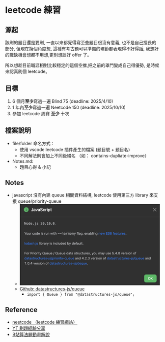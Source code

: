 # leetcode 練習
## 源起
該刷的題目還是要刷, 一直以來都覺得寫至些題目很沒有意義, 也不是自己擅長的部分, 但現在換個角度想, 這種有考古題可以準備的環節都表現得不好得話, 我想好的職缺機會想都不用想,更別想談好 offer 了。 

所以想趁目前職涯相對比較穩定的這個空擋,把之前的罩門變成自己得優勢, 是時候來認真刷個 leetcode。

## 目標
1. 6 個月**至少**寫過一遍 Blind 75 (deadline: 2025/4/10)
2. 1 年內**至少**寫過一遍 Neetcode 150 (deadline: 2025/10/10)
3. 參加 leetcode 周賽 **至少** 十次

## 檔案說明
- file/folder 命名方式：
  - 使用 vscode leetcode 插件產生的檔案 (題目號 + 題目名)
  - 不同解法則會加上不同後綴名 （如： contains-dupliate-improve）
- Notes.md: 
  - 題目心得 & 小記

## Notes
- javascript 沒有內建 queue 相關資料結構, leetcode 使用第三方 library 來支援 queue/priority-queue 
  - ![](./images/JS_notes.png)
  - [Github: datastructures-js/queue](https://github.com/datastructures-js/queue/tree/v4.2.3)
    - `import { Queue } from "@datastructures-js/queue";`

## Reference
- [neetcode （leetcode 練習網站）](https://neetcode.io/)
- [YT 刷題經驗分享](https://www.youtube.com/watch?v=dJc-h7ui8wc)
- [B站算法題動畫解說](https://www.bilibili.com/video/BV1pz421h7ZX/?spm_id_from=333.337.search-card.all.click&vd_source=1140b1e79766052dfe86144117362782)

